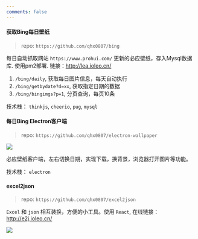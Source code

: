 ```yaml
---
comments: false
---
```


#### 获取Bing每日壁纸

> repo: `https://github.com/qhx0807/bing`

每日自动抓取网站 `https://www.prohui.com/` 更新的必应壁纸，存入Mysql数据库. 使用pm2部署. 链接：http://lea.ioleo.cn/

1. `/bing/daily`, 获取每日图片信息，每天自动执行
2. `/bing/getbydate?d=xx`, 获取指定日期的数据
2. `/bing/bingimgs?p=1`, 分页查询，每页10条

技术栈： `thinkjs`, `cheerio`, `pug`, `mysql`


#### 每日Bing Electron客户端

> repo: `https://github.com/qhx0807/electron-wallpaper`

![](http://cdn.cqyyy.cn/pic/20190528163751.png)

必应壁纸客户端，左右切换日期，实现下载，换背景，浏览器打开图片等功能。

技术栈： `electron`

#### excel2json

> repo: `https://github.com/qhx0807/excel2json`

`Excel` 和 `json` 相互装换，方便的小工具。使用 `React`, 在线链接：http://e2j.ioleo.cn/

![](http://cdn.cqyyy.cn/pic/20190528164923.png)